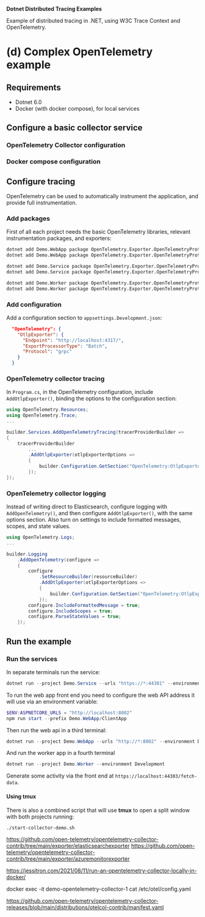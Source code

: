 
**Dotnet Distributed Tracing Examples**

Example of distributed tracing in .NET, using W3C Trace Context and OpenTelemetry.

(d) Complex OpenTelemetry example
=================================


Requirements
------------

* Dotnet 6.0
* Docker (with docker compose), for local services


Configure a basic collector service
-----------------------------------

### OpenTelemetry Collector configuration


### Docker compose configuration


Configure tracing
-----------------

OpenTelemetry can be used to automatically instrument the application, and provide full instrumentation.

### Add packages

First of all each project needs the basic OpenTelemetry libraries, relevant instrumentation packages, and exporters:

```bash
dotnet add Demo.WebApp package OpenTelemetry.Exporter.OpenTelemetryProtocol --version 1.3.0-beta.1
dotnet add Demo.WebApp package OpenTelemetry.Exporter.OpenTelemetryProtocol.Logs --version 1.0.0-rc9.3

dotnet add Demo.Service package OpenTelemetry.Exporter.OpenTelemetryProtocol --version 1.3.0-beta.1
dotnet add Demo.Service package OpenTelemetry.Exporter.OpenTelemetryProtocol.Logs --version 1.0.0-rc9.3

dotnet add Demo.Worker package OpenTelemetry.Exporter.OpenTelemetryProtocol --version 1.3.0-beta.1
dotnet add Demo.Worker package OpenTelemetry.Exporter.OpenTelemetryProtocol.Logs --version 1.0.0-rc9.3
```

### Add configuration

Add a configuration section to `appsettings.Development.json`:

```json
  "OpenTelemetry": {
    "OtlpExporter": {
      "Endpoint": "http://localhost:4317/",
      "ExportProcessorType": "Batch",
      "Protocol": "grpc"
    }
  }
```

### OpenTelemetry collector tracing

In `Program.cs`, in the OpenTelemetry configuration, include `AddOtlpExporter()`, binding the options to the configuration section:

```csharp
using OpenTelemetry.Resources;
using OpenTelemetry.Trace;
...

builder.Services.AddOpenTelemetryTracing(tracerProviderBuilder =>
{
    tracerProviderBuilder
        ...
        .AddOtlpExporter(otlpExporterOptions =>
        {
            builder.Configuration.GetSection("OpenTelemetry:OtlpExporter").Bind(otlpExporterOptions);
        });
});
```

### OpenTelemetry collector logging

Instead of writing direct to Elasticsearch, configure logging with `AddOpenTelemetry()`, and then configure `AddOtlpExporter()`, with the same options section. Also turn on settings to include formatted messages, scopes, and state values.

```csharp
using OpenTelemetry.Logs;
...

builder.Logging
    .AddOpenTelemetry(configure =>
    {
        configure
            .SetResourceBuilder(resourceBuilder)
            .AddOtlpExporter(otlpExporterOptions =>
            {
                builder.Configuration.GetSection("OpenTelemetry:OtlpExporter").Bind(otlpExporterOptions);
            });
        configure.IncludeFormattedMessage = true;
        configure.IncludeScopes = true;
        configure.ParseStateValues = true;
    });
```

Run the example
---------------

### Run the services

In separate terminals run the service:

```powershell
dotnet run --project Demo.Service --urls "https://*:44301" --environment Development
```

To run the web app front end you need to configure the web API address it will use via an environment variable:

```powershell
$ENV:ASPNETCORE_URLS = "http://localhost:8002"
npm run start --prefix Demo.WebApp/ClientApp
```

Then run the web api in a third terminal:

```powershell
dotnet run --project Demo.WebApp --urls "http://*:8002" --environment Development
```

And run the worker app in a fourth terminal

```powershell
dotnet run --project Demo.Worker --environment Development
```

Generate some activity via the front end at `https://localhost:44303/fetch-data`.

#### Using tmux

There is also a combined script that will use **tmux** to open a split window with both projects running:

```bash
./start-collector-demo.sh
```




https://github.com/open-telemetry/opentelemetry-collector-contrib/tree/main/exporter/elasticsearchexporter
https://github.com/open-telemetry/opentelemetry-collector-contrib/tree/main/exporter/azuremonitorexporter

https://jessitron.com/2021/08/11/run-an-opentelemetry-collector-locally-in-docker/



docker exec -it demo-opentelemetry-collector-1 cat /etc/otel/config.yaml


https://github.com/open-telemetry/opentelemetry-collector-releases/blob/main/distributions/otelcol-contrib/manifest.yaml

